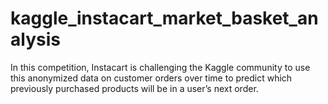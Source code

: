 # kaggle_instacart_market_basket_analysis
In this competition, Instacart is challenging the Kaggle community to use this anonymized data on customer orders over time to predict which previously purchased products will be in a user’s next order. 
